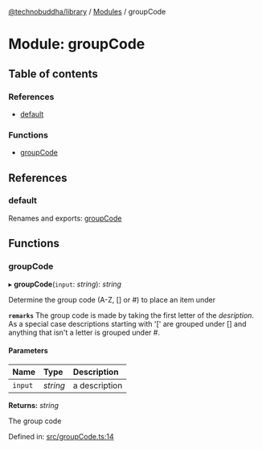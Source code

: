 [@technobuddha/library](../..) / [Modules](../Modules.md) / groupCode

# Module: groupCode

## Table of contents

### References

- [default](groupcode.md#default)

### Functions

- [groupCode](groupcode.md#groupcode)

## References

### default

Renames and exports: [groupCode](groupcode.md#groupcode)

## Functions

### groupCode

▸ **groupCode**(`input`: *string*): *string*

Determine the group code (A-Z, [] or #) to place an item under

**`remarks`** The group code is made by taking the first letter of the *desription*.  As a special
case descriptions starting with '[' are grouped under [] and anything that isn't a letter is grouped
under #.

#### Parameters

| Name | Type | Description |
| :------ | :------ | :------ |
| `input` | *string* | a description |

**Returns:** *string*

The group code

Defined in: [src/groupCode.ts:14](../src/groupCode.ts#L14)
